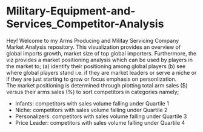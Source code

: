 # Military-Equipment-and-Services_Competitor-Analysis
Hey! Welcome to my Arms Producing and Militay Servicing Company Market Analysis repository. This visualization provides an overview of global imports growth, market size of top global importers. Furthermore, the viz provides a market positioning analysis which can be used by players in the market to; (a) identify their positioning among global players (b) see where global players stand i.e. if they are market leaders or serve a niche or if they are just starting to grow or focus emphasis on personlization.  
The market positioning is determined through plotting total arm sales ($) versus their arms sales (%) to sort competitors in categories namely; 
 - Infants: competitors with sales volume falling under Quartile 1
 - Niche: competitors with sales volume falling under Quartile 2
 - Personalizers: competitors with sales volume falling under Quartile 3
 - Price Leader: competitors with sales volume falling under Quartile 4
